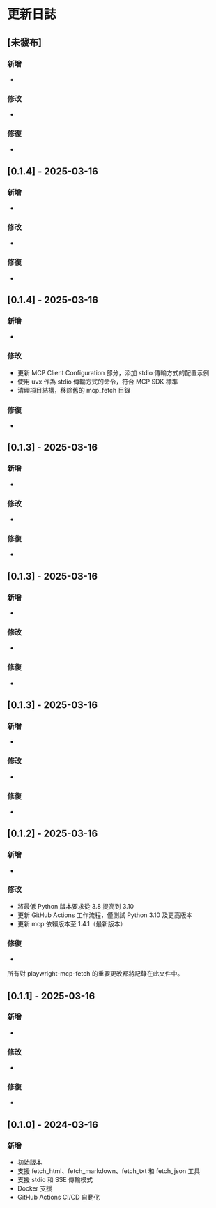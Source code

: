 # 更新日誌

## [未發布]

### 新增
- 

### 修改
- 

### 修復
- 


## [0.1.4] - 2025-03-16

### 新增
- 

### 修改
- 

### 修復
- 


## [0.1.4] - 2025-03-16

### 新增
- 

### 修改
- 更新 MCP Client Configuration 部分，添加 stdio 傳輸方式的配置示例
- 使用 uvx 作為 stdio 傳輸方式的命令，符合 MCP SDK 標準
- 清理項目結構，移除舊的 mcp_fetch 目錄

### 修復
- 


## [0.1.3] - 2025-03-16

### 新增
- 

### 修改
- 

### 修復
- 


## [0.1.3] - 2025-03-16

### 新增
- 

### 修改
- 

### 修復
- 


## [0.1.3] - 2025-03-16

### 新增
- 

### 修改
- 

### 修復
- 


## [0.1.2] - 2025-03-16

### 新增
- 

### 修改
- 將最低 Python 版本要求從 3.8 提高到 3.10
- 更新 GitHub Actions 工作流程，僅測試 Python 3.10 及更高版本
- 更新 mcp 依賴版本至 1.4.1（最新版本）

### 修復
- 


所有對 playwright-mcp-fetch 的重要更改都將記錄在此文件中。

## [0.1.1] - 2025-03-16

### 新增
- 

### 修改
- 

### 修復
- 

## [0.1.0] - 2024-03-16

### 新增
- 初始版本
- 支援 fetch_html、fetch_markdown、fetch_txt 和 fetch_json 工具
- 支援 stdio 和 SSE 傳輸模式
- Docker 支援
- GitHub Actions CI/CD 自動化 